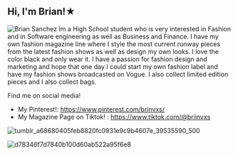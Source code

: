 ## Hi, I'm Brian!★

![Brian Sanchez](https://github.com/user-attachments/assets/0766cdc4-380d-431d-9f3d-a446eb8d0e84)
Im a High School student who is very interested in Fashion and in Software engineering as well as Business and Finance. I have my own fashion magazine line where I style the most current runway pieces from the latest fashion shows as well as design my own looks. I love the color black and only wear it. I have a passion for fashion design and marketing and hope that one day I could start my own fashion label and have my fashion shows broadcasted on Vogue. I also collect limited edition pieces and I also collect bags.  

Find me on social media!

- My Pinterest!: https://www.pinterest.com/brinvxs/
- My Magazine Page on Tiktok! : https://www.tiktok.com/@briinvxs

![tumblr_a68680405feb8820fc0931e9c9b4607e_39535590_500](https://github.com/user-attachments/assets/9c6538fb-9f4c-4610-ae27-f853c7cf0a5f)

![d78346f7d7840b100d60ab522a95f6e8](https://github.com/user-attachments/assets/cb4c1cdd-3296-4e1b-be58-cc4eb1d97ca9)
